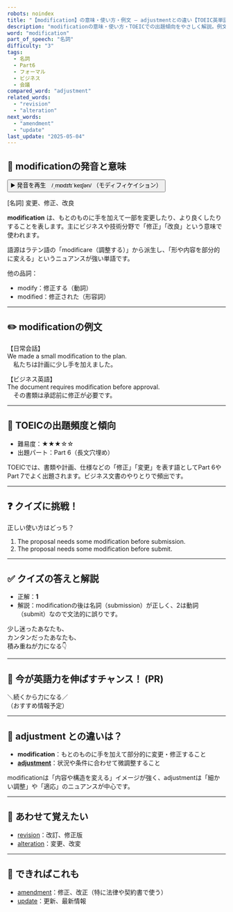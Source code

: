 ```yaml
---
robots: noindex
title: "【modification】の意味・使い方・例文 ― adjustmentとの違い【TOEIC英単語】"
description: "modificationの意味・使い方・TOEICでの出題傾向をやさしく解説。例文・クイズ付きでadjustmentとの違いもわかりやすく学べます。"
word: "modification"
part_of_speech: "名詞"
difficulty: "3"
tags:
  - 名詞
  - Part6
  - フォーマル
  - ビジネス
  - 会議
compared_word: "adjustment"
related_words:
  - "revision"
  - "alteration"
next_words:
  - "amendment"
  - "update"
last_update: "2025-05-04"
---
```


## 🔰 modificationの発音と意味

<button class="play-audio" onclick="playTTS('modification')">
  <span class="play-audio-main">
    ▶️ 発音を再生　/ˌmɒdɪfɪˈkeɪʃən/
  </span>
  <span class="play-audio-sub">
    （モディフィケイション）
  </span>
</button>

[名詞] 変更、修正、改良

**modification** は、もとのものに手を加えて一部を変更したり、より良くしたりすることを表します。主にビジネスや技術分野で「修正」「改良」という意味で使われます。

語源はラテン語の「modificare（調整する）」から派生し、「形や内容を部分的に変える」というニュアンスが強い単語です。

他の品詞：  
- modify：修正する（動詞）
- modified：修正された（形容詞）

---

## ✏️ modificationの例文

【日常会話】  
We made a small modification to the plan.  
　私たちは計画に少し手を加えました。

【ビジネス英語】  
The document requires modification before approval.  
　その書類は承認前に修正が必要です。

---

## 🎯 TOEICの出題頻度と傾向

- 難易度：★★★☆☆
- 出題パート：Part 6（長文穴埋め）

TOEICでは、書類や計画、仕様などの「修正」「変更」を表す語としてPart 6やPart 7でよく出題されます。ビジネス文書のやりとりで頻出です。

---

## ❓ クイズに挑戦！

正しい使い方はどっち？

1. The proposal needs some modification before submission.  
2. The proposal needs some modification before submit.

---

## ✅ クイズの答えと解説

- 正解：**1**
- 解説：modificationの後は名詞（submission）が正しく、2は動詞（submit）なので文法的に誤りです。

少し迷ったあなたも、  
カンタンだったあなたも、  
積み重ねが力になる👇️

---

## 🚀 今が英語力を伸ばすチャンス！ (PR)

<div class="info-center">
＼続くから力になる／<br>  
（おすすめ情報予定）
</div>

---

## 🤔  adjustment との違いは？

- **modification**：もとのものに手を加えて部分的に変更・修正すること
- **[adjustment](/word/adjustment)**：状況や条件に合わせて微調整すること

modificationは「内容や構造を変える」イメージが強く、adjustmentは「細かい調整」や「適応」のニュアンスが中心です。

---

## 🧩 あわせて覚えたい

- [revision](/word/revision)：改訂、修正版
- [alteration](/word/alteration)：変更、改変

---

## 📖 できればこれも

- [amendment](/word/amendment)：修正、改正（特に法律や契約書で使う）
- [update](/word/update)：更新、最新情報

<!-- cvid: aid47_bid33 -->
